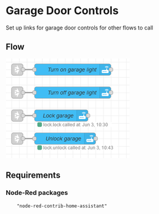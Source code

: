 # Garage Door Controls

Set up links for garage door controls for other flows to call

## Flow

![Example image](./doorcontrol.png)


## Requirements

### Node-Red packages

        "node-red-contrib-home-assistant"

